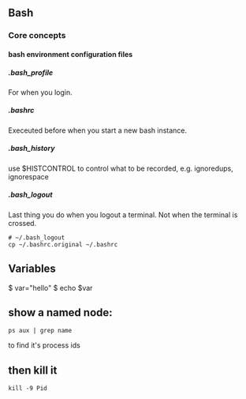 ## Bash
### Core concepts

#### bash environment configuration files
##### .bash_profile
For when you login.

##### .bashrc
Execeuted before when you start a new bash instance.

##### .bash_history
use $HISTCONTROL to control what to be recorded, e.g. ignoredups, ignorespace

##### .bash_logout
Last thing you do when you logout a terminal. Not when the terminal is crossed.
```
# ~/.bash_logout
cp ~/.bashrc.original ~/.bashrc
```



## Variables
$ var="hello"
$ echo $var

## show a named node:
    ps aux | grep name
to find it's process ids

## then kill it
    kill -9 Pid
